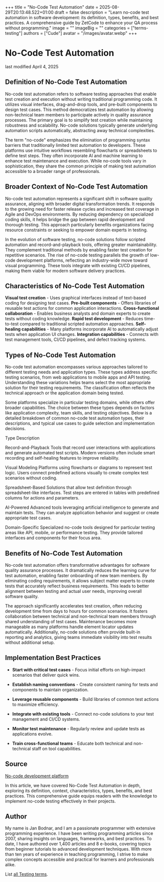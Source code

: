 +++
title = "No-Code Test Automation"
date = 2025-08-29T20:13:48.522+01:00
draft = false
description = "Learn no-code test automation in software development: its definition, types, benefits, and best practices. A comprehensive guide by ZetCode to enhance your QA process without programming."
image = ""
imageBig = ""
categories = ["terms-testing"]
authors = ["Cude"]
avatar = "/images/avatar.webp"
+++

# No-Code Test Automation

last modified April 4, 2025

## Definition of No-Code Test Automation

No-code test automation refers to software testing approaches that enable test
creation and execution without writing traditional programming code. It utilizes
visual interfaces, drag-and-drop tools, and pre-built components to design test
cases. This method democratizes test automation by allowing non-technical team
members to participate actively in quality assurance processes. The primary goal
is to simplify test creation while maintaining robustness and scalability.
No-code solutions typically generate underlying automation scripts automatically,
abstracting away technical complexities.

The term "no-code" emphasizes the elimination of programming syntax barriers that
traditionally limited test automation to developers. These platforms use
intuitive workflows resembling flowcharts or spreadsheets to define test steps.
They often incorporate AI and machine learning to enhance test maintenance and
execution. While no-code tools vary in sophistication, they share the common
principle of making test automation accessible to a broader range of
professionals.

## Broader Context of No-Code Test Automation

No-code test automation represents a significant shift in software quality
assurance, aligning with broader digital transformation trends. It responds to
the growing need for faster release cycles and increased test coverage in Agile
and DevOps environments. By reducing dependency on specialized coding skills, it
helps bridge the gap between rapid development and thorough testing. This
approach particularly benefits organizations facing resource constraints or
seeking to empower domain experts in testing.

In the evolution of software testing, no-code solutions follow scripted
automation and record-and-playback tools, offering greater maintainability. They
complement traditional methods by enabling faster test creation for repetitive
scenarios. The rise of no-code testing parallels the growth of low-code
development platforms, reflecting an industry-wide move toward visual
programming. These tools integrate with existing CI/CD pipelines, making them
viable for modern software delivery practices.

## Characteristics of No-Code Test Automation

**Visual test creation** - Uses graphical interfaces instead of
text-based coding for designing test cases.
**Pre-built components** - Offers libraries of reusable test
actions for common application interactions.
**Cross-functional collaboration** - Enables business analysts
and domain experts to create tests without coding knowledge.
**Rapid test development** - Reduces time-to-test compared to
traditional scripted automation approaches.
**Self-healing capabilities** - Many platforms incorporate AI to
automatically adjust tests when application UI changes.
**Integration capabilities** - Connects with test management
tools, CI/CD pipelines, and defect tracking systems.

## Types of No-Code Test Automation

No-code test automation encompasses various approaches tailored to different
testing needs and application types. These types address specific testing
scenarios, from web applications to mobile apps and API testing. Understanding
these variations helps teams select the most appropriate solution for their
testing requirements. The classification often reflects the technical approach or
the application domain being tested.

Some platforms specialize in particular testing domains, while others offer
broader capabilities. The choice between these types depends on factors like
application complexity, team skills, and testing objectives. Below is a detailed
breakdown of common no-code test automation types, their descriptions, and
typical use cases to guide selection and implementation decisions.

Type
Description

Record-and-Playback
Tools that record user interactions with applications and generate automated
test scripts. Modern versions often include smart recording and self-healing
features to improve reliability.

Visual Modeling
Platforms using flowcharts or diagrams to represent test logic. Users connect
predefined actions visually to create complex test scenarios without coding.

Spreadsheet-Based
Solutions that allow test definition through spreadsheet-like interfaces.
Test steps are entered in tables with predefined columns for actions and
parameters.

AI-Powered
Advanced tools leveraging artificial intelligence to generate and maintain
tests. They can analyze application behavior and suggest or create appropriate
test cases.

Domain-Specific
Specialized no-code tools designed for particular testing areas like API,
mobile, or performance testing. They provide tailored interfaces and components
for their focus area.

## Benefits of No-Code Test Automation

No-code test automation offers transformative advantages for software quality
assurance processes. It dramatically reduces the learning curve for test
automation, enabling faster onboarding of new team members. By eliminating
coding requirements, it allows subject matter experts to create tests that
accurately reflect business requirements. This leads to better alignment between
testing and actual user needs, improving overall software quality.

The approach significantly accelerates test creation, often reducing development
time from days to hours for common scenarios. It fosters collaboration between
technical and non-technical team members through shared understanding of test
cases. Maintenance becomes more manageable as many platforms handle element
locator updates automatically. Additionally, no-code solutions often provide
built-in reporting and analytics, giving teams immediate visibility into test
results without additional setup.

## Implementation Best Practices

- **Start with critical test cases** - Focus initial efforts on high-impact scenarios that deliver quick wins.

- **Establish naming conventions** - Create consistent naming for tests and components to maintain organization.

- **Leverage reusable components** - Build libraries of common test actions to maximize efficiency.

- **Integrate with existing tools** - Connect no-code solutions to your test management and CI/CD systems.

- **Monitor test maintenance** - Regularly review and update tests as applications evolve.

- **Train cross-functional teams** - Educate both technical and non-technical staff on tool capabilities.

## Source

[No-code development platform](https://en.wikipedia.org/wiki/No-code_development_platform)

In this article, we have covered No-Code Test Automation in depth, exploring its
definition, context, characteristics, types, benefits, and best practices. This
comprehensive guide equips readers with the knowledge to implement no-code
testing effectively in their projects.

## Author

My name is Jan Bodnar, and I am a passionate programmer with extensive
programming experience. I have been writing programming articles since 2007,
sharing insights on languages, frameworks, and best practices. To date, I have
authored over 1,400 articles and 8 e-books, covering topics from beginner
tutorials to advanced development techniques. With more than ten years of
experience in teaching programming, I strive to make complex concepts accessible
and practical for learners and professionals alike.

List [all Testing terms](/all/#terms-test).